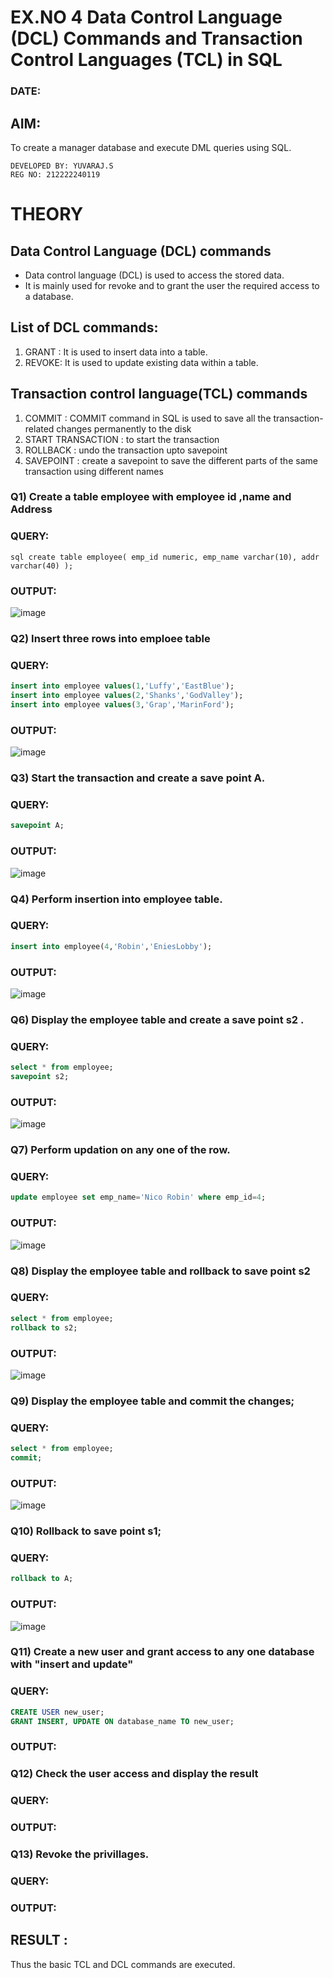 # EX.NO 4 Data Control Language (DCL) Commands and Transaction Control Languages (TCL) in SQL
### DATE:
## AIM:
To create a manager database and execute DML queries using SQL.
```
DEVELOPED BY: YUVARAJ.S
REG NO: 212222240119
```
# THEORY
## Data Control Language (DCL) commands
* Data control language (DCL) is used to access the stored data.
* It is mainly used for revoke and to grant the user the required access to a database.
## List of DCL commands: 
1. GRANT : It is used to insert data into a table.
2. REVOKE: It is used to update existing data within a table.
## Transaction control language(TCL) commands
1. COMMIT : COMMIT command in SQL is used to save all the transaction-related changes permanently to the disk
2. START TRANSACTION : to start the transaction
3. ROLLBACK : undo the transaction upto savepoint 
4. SAVEPOINT : create a savepoint to save the different parts of the same transaction using different names

### Q1) Create a table employee with employee id ,name and Address

### QUERY:
``sql
create table employee(
emp_id numeric,
emp_name varchar(10),
addr varchar(40)
);
``



### OUTPUT:
![image](https://github.com/Lakshmipriya2005/DBMS/assets/115525361/56bbda44-a582-42e3-9738-5b1d035dd675)



### Q2) Insert three rows into emploee table 



### QUERY:
```sql
insert into employee values(1,'Luffy','EastBlue');
insert into employee values(2,'Shanks','GodValley');
insert into employee values(3,'Grap','MarinFord');
```

### OUTPUT:
![image](https://github.com/Lakshmipriya2005/DBMS/assets/115525361/db081e71-759d-44df-b847-75294a2e2a34)


### Q3) Start the transaction and create a save point A.

### QUERY:
```sql
savepoint A;
```

### OUTPUT:
![image](https://github.com/Lakshmipriya2005/DBMS/assets/115525361/d491985f-d652-4510-baba-69bda39920c4)


### Q4) Perform insertion into employee table.

### QUERY:
```sql
insert into employee(4,'Robin','EniesLobby');
```

### OUTPUT:
![image](https://github.com/Lakshmipriya2005/DBMS/assets/115525361/b9d81949-f840-4fb4-8427-6c5efb79da74)



### Q6)	Display the employee table and create a save point s2 .


### QUERY:
```sql
select * from employee;
savepoint s2;
```

### OUTPUT:
![image](https://github.com/Lakshmipriya2005/DBMS/assets/115525361/bc86bb69-d7ad-4193-aeda-050214882984)



### Q7)	Perform updation on any one of the row.


### QUERY:
```sql
update employee set emp_name='Nico Robin' where emp_id=4;
```

### OUTPUT:
![image](https://github.com/Lakshmipriya2005/DBMS/assets/115525361/2e9e6855-56ea-40f4-ba36-56f8eafd68ee)



### Q8) Display the employee table and rollback to  save point s2 


### QUERY:
```sql
select * from employee;
rollback to s2;
```

### OUTPUT:
![image](https://github.com/Lakshmipriya2005/DBMS/assets/115525361/b66b2852-7cbc-49e6-a059-579485f3ff49)


### Q9) Display the employee table and commit the changes; 


### QUERY:
```sql
select * from employee;
commit;
```

### OUTPUT:
![image](https://github.com/Lakshmipriya2005/DBMS/assets/115525361/7dd55645-f515-4c5b-9174-1b3a9bc24e30)



### Q10) Rollback to save point s1;


### QUERY:
```sql
rollback to A;
```

### OUTPUT:
![image](https://github.com/Lakshmipriya2005/DBMS/assets/115525361/441afff5-9f95-418b-ad8b-c2b5cfbf810d)



### Q11)	Create a new user and grant access to any one database with "insert and update"


### QUERY:
```sql
CREATE USER new_user;
GRANT INSERT, UPDATE ON database_name TO new_user;
```

### OUTPUT:


### Q12) Check the user access and display the result 


### QUERY:


### OUTPUT:

### Q13) Revoke the privillages.

### QUERY:


### OUTPUT:


## RESULT :
Thus the basic TCL and DCL commands are executed.
